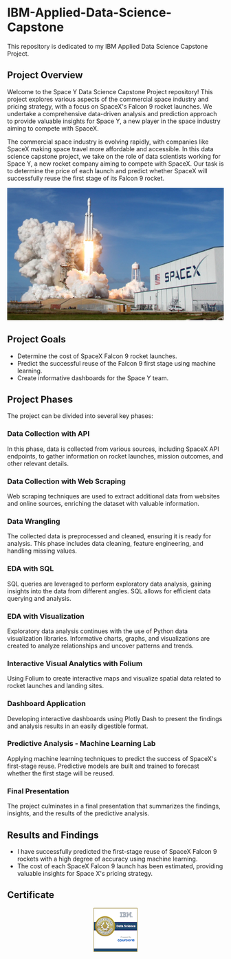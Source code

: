# IBM-Applied-Data-Science-Capstone
This repository is dedicated to my IBM Applied Data Science Capstone Project.

## Project Overview

Welcome to the Space Y Data Science Capstone Project repository! This project explores various aspects of the commercial space industry and pricing strategy, with a focus on SpaceX's Falcon 9 rocket launches. We undertake a comprehensive data-driven analysis and prediction approach to provide valuable insights for Space Y, a new player in the space industry aiming to compete with SpaceX.

The commercial space industry is evolving rapidly, with companies like SpaceX making space travel more affordable and accessible. In this data science capstone project, we take on the role of data scientists working for Space Y, a new rocket company aiming to compete with SpaceX. Our task is to determine the price of each launch and predict whether SpaceX will successfully reuse the first stage of its Falcon 9 rocket.

![SpaceX](https://github.com/snowieeeee/IBM-Applied-Data-Science-Capstone/blob/main/spaceX.jpg)

## Project Goals

- Determine the cost of SpaceX Falcon 9 rocket launches.
- Predict the successful reuse of the Falcon 9 first stage using machine learning.
- Create informative dashboards for the Space Y team.

## Project Phases

The project can be divided into several key phases:

### Data Collection with API

In this phase, data is collected from various sources, including SpaceX API endpoints, to gather information on rocket launches, mission outcomes, and other relevant details.

### Data Collection with Web Scraping

Web scraping techniques are used to extract additional data from websites and online sources, enriching the dataset with valuable information.

### Data Wrangling

The collected data is preprocessed and cleaned, ensuring it is ready for analysis. This phase includes data cleaning, feature engineering, and handling missing values.

### EDA with SQL

SQL queries are leveraged to perform exploratory data analysis, gaining insights into the data from different angles. SQL allows for efficient data querying and analysis.

### EDA with Visualization
Exploratory data analysis continues with the use of Python data visualization libraries. Informative charts, graphs, and visualizations are created to analyze relationships 
and uncover patterns and trends.

### Interactive Visual Analytics with Folium

Using Folium to create interactive maps and visualize spatial data related to rocket launches and landing sites.

### Dashboard Application

Developing interactive dashboards using Plotly Dash to present the findings and analysis results in an easily digestible format. 

### Predictive Analysis - Machine Learning Lab

Applying machine learning techniques to predict the success of SpaceX's first-stage reuse. Predictive models are built and trained to forecast whether the first stage will be reused.

### Final Presentation

The project culminates in a final presentation that summarizes the findings, insights, and the results of the predictive analysis. 

## Results and Findings

- I have successfully predicted the first-stage reuse of SpaceX Falcon 9 rockets with a high degree of accuracy using machine learning.
- The cost of each SpaceX Falcon 9 launch has been estimated, providing valuable insights for Space X's pricing strategy.

## Certificate

<div align="center">
  <img src="https://github.com/snowieeeee/IBM-Applied-Data-Science-Capstone/blob/main/data-science-professional-certificate.png" alt="Badge Alt Text">
</div>
